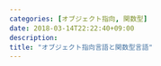 ```yaml
---
categories: [オブジェクト指向, 関数型]
date: 2018-03-14T22:22:40+09:00
description:
title: "オブジェクト指向言語と関数型言語"
---
```

<section data-markdown
    data-separator="\n===\n"
    data-vertical="\n---\n"
    data-notes="^Note:">
<script type="text/template">

# オブジェクト指向言語と関数型言語
----------------------
[MANABIYA](https://manabiya.tech/) 2日目5時間目

<!-- .slide: class="center" -->
===
# About Me
---------
![κeenのアイコン](/images/kappa.png) <!-- .element: style="position:absolute;right:0;z-index:-1" width="20%" -->

 * κeen
 * [@blackenedgold](https://twitter.com/blackenedgold)
 * Github: [KeenS](https://github.com/KeenS)
 * [Idein Inc.](https://idein.jp/)のエンジニア
 * 言語処理系を作るのが好き
 * 仕事での経験: Java, Scala, Rust
 * 趣味: C, Common Lisp, Standard ML, Rust

===

# 理想のソフトウェア
-------------------
パラダイムってなんであるんだろう

* ソフトウェア全般で凝集度を高めて結合度を低めるのが筋
* 変更に強いソフトウェア
* バグの少ないソフトウェア
* Open Close Principle

===

# 複数の言語パラダイムを知ろう
----------------------------

[いま学ぶべき第二のプログラミング言語はコレだ！ 未来のために挑戦したい9つの言語とその理由](https://employment.en-japan.com/engineerhub/entry/2017/05/19/110000)

> 「ハンマーしか持っていなかったら、なんでも釘に見える」という戒めがありますが、第二言語を学ぶことは、まさにハンマー以外の道具を持つことだといえます。

===
# オブジェクト指向プログラミング と 関数型プログラミング
----------

* 何故この２つ？
  + → よく使われるパラダイム2つ
  + 他には論理型プログラミングなどなどのパラダイムも
* 片方しか経験ない人はもう片方も学んでみよう
  + パラダイムが違うので最所は馴れない
  + コツは過去の成功体験を捨てること
* どちらも手続き型プログラミングの改善が出発点


===
# 参考図書
----------

* [オブジェクト指向設計実践ガイド](http://gihyo.jp/book/2016/978-4-7741-8361-9)
* [関数プログラミング実践入門](http://gihyo.jp/book/2016/978-4-7741-8390-9)


===

# OOPって？
----------------------
**オブジェクト** 同士の **メッセージング** によるプログラミング手法

* コード同士の依存関係を上手く管理したい
* 依存関係を上手く扱うことで変更に強いソフトウェアへ
  * DDDなどの設計手法
* コードの分割
* (サブタイプ)ポリモーフィズムによるコードの再利用

===

# FPって？
--------------------
**副作用** を出来るだけ使わないプログラミング手法

* 副作用 = 計算以外のもの
  + 破壊的変更、出入力など
* 状態を排除することで文脈に依存しないわかりやすいコードへ
  * 読みやすくなる
  * バグが少なくなる
* コードの分割と合成



<blockquote class="twitter-tweet" data-conversation="none" data-lang="ja"><p lang="ja" dir="ltr"><a href="https://twitter.com/esumii?ref_src=twsrc%5Etfw">@esumii</a> 前にも書いたかもしれないけど「関数型＝λ計算ベース」とか「関数型＝関数が第一級」とかいう定義だと、「関数型データ構造」みたいな用語も説明がつかない。ので、やっぱり「破壊的代入などの副作用がない（ないし少ない）」が妥当だと思う</p>&mdash; Eijiro Sumii (@esumii) <a href="https://twitter.com/esumii/status/638591159518887936?ref_src=twsrc%5Etfw">2015年9月1日</a></blockquote>


===

# コード例(手続き的)
-------------------

``` c
int
procedual_sum(const int array[], size_t n)
{
  int sum = 0;

  for(size_t i = 0; i < n; i++) {
    sum += array[i];
  }

  return sum;
}
```

===
# コード例(OOP)
-------------------

``` c
typedef struct list {
  int (*get)(const struct list *, size_t i);
  size_t (*len)(const struct list *);
  struct iter *(*iter)(const struct list *);
  void (*fin)(struct list *);
} list_t;

typedef struct iter {
  int (*next)(struct iter *);
  bool (*has_next)(const struct iter *);
  void (*fin)(struct iter *);
} iter_t;

int
objective_sum(const list_t *list)
{
  int sum = 0;
  iter_t *iter = list->iter(list);
  while (iter->has_next(iter)) {
    sum += iter->next(iter);
  }
  iter->fin(iter);

  return sum;
}
```


===
# 承 コード例(OOP)
-------------------

``` c++
typedef struct array_list {
  list_t super;
  int *inner;
  size_t n;
} array_list_t;


typedef struct array_list_iter {
  iter_t super;
  const array_list_t *array;
  size_t i;
} array_list_iter_t;

void array_list_fin(list_t *);
int array_list_get(const list_t *, size_t);
size_t array_list_len(const list_t *);
iter_t *array_list_iter(const list_t *);

array_list_iter_t *array_list_iter_new(const array_list_t *);
void array_list_iter_fin(iter_t *);
int array_list_iter_next(iter_t *);
bool array_list_iter_has_next(const iter_t *);


array_list_t *
array_list_new(int *inner, size_t n)
{
  array_list_t *array = (array_list_t *)malloc(sizeof(array_list_t));
  if (! array) {
    return array;
  }

  array->super.get = array_list_get;
  array->super.len = array_list_len;
  array->super.iter = array_list_iter;
  array->super.fin = array_list_fin;
  array->inner = inner;
  array->n = n;

  return array;
}

void
array_list_fin(list_t *super)
{
  array_list_t *self = (array_list_t *) super;
  free(self);
}

int
array_list_get(const list_t *super, size_t i)
{
  const array_list_t *self = (array_list_t *) super;

  return self->inner[i];
}

size_t
array_list_len(const list_t *super)
{
  const array_list_t *self = (array_list_t *) super;

  return self->n;
}

iter_t *
array_list_iter(const list_t *super)
{
  array_list_t *self = (array_list_t *) super;
  return (iter_t *)array_list_iter_new(self);
}

array_list_iter_t *
array_list_iter_new(const array_list_t *array)
{
  array_list_iter_t *iter = malloc(sizeof(array_list_iter_t));
  if (! iter) {
    return iter;
  }

  iter->array = array;
  iter->i = 0;
  iter->super.fin = array_list_iter_fin;
  iter->super.next = array_list_iter_next;
  iter->super.has_next = array_list_iter_has_next;

  return iter;

}

void
array_list_iter_fin(iter_t *super)
{
  array_list_iter_t *self = (array_list_iter_t *)super;
  free(self);
}

int
array_list_iter_next(iter_t *super)
{
  array_list_iter_t *self = (array_list_iter_t *)super;
  int ret = self->array->super.get((list_t *)self->array, self->i);

  self->i++;

  return ret;
}

bool
array_list_iter_has_next(const iter_t *super)
{
  const array_list_iter_t *self = (array_list_iter_t *)super;
  return self->i < self->array->super.len((list_t *)self->array);
}

```

===
# OOP
-----

* オブジェクト(`iter_t`)にメッセージ(`has_next`、`next`)を送ってループを書いた
* インターフェース(`list_t`、`iter_t`)と実装(`array_list_t`、`array_list_iter_t`)を分離してコードを書いた
* データの中身を知らなくてもコードを書けた
* 具体的実装がなくてもコードを書けた

===
# コード例(FP)
-------------------

``` c++
struct env {
  const int *array;
  size_t n;
  int(*f)(int, int);
};

int
reduce_inner(const struct env *const env, const size_t i, const int acc)
{
  if (env->n <= i) {
    return acc;
  } else {
    return reduce_inner(env, i + 1, env->f(acc, env->array[i]));
  }
}

int
reduce(const int array[], const size_t n, int(*f)(int, int))
{
  const struct env env = {array, n, f};

  return reduce_inner(&env, 0, 0);
}

int
add(int x, int y)
{
  return x + y;
}

int
functional_sum(const int array[], const size_t n)
{
  return reduce(array, n, add);
}
```

===

# FP
-----

* ループ(`reduce`)と中身(`add`)に分解してコードを書いた
  + 制御構造(`for`文)を関数にできた
* 副作用(変数の更新)を行わずにコードを書いた
* 1関数が小さくなった
* 宣言的になった


===

# 何が違うの？
------------

<table>
<tr><th></th><th>OOP</th><th>FP</th></tr>
<tr><th>状態</th><td>隠蔽</td><td>排除</td></tr>
<tr><th>誰が何を</th><td>オブジェクトがメッセージを知っている</td><td>関数がデータを知っている</td></tr>
<tr><th>抽象</th><td>データ</td><td>処理</td></tr>
</table>



===
# OOPって実用的？
----------------
* メッセージパッシングの構文面倒そう
  ```
  obj->msg(obj)
  ```
* 遅くない？
  + 毎回関数ポインタ経由でメッセージ
  + ことある毎にオブジェクトをアロケート
* プリミティブどうするの
* メッセージ増やすとデータサイズが増えそう

===
# FPって実用的？
---------------

* 一々足し算する関数定義するの？
* データに依存したコードになってるけど大丈夫？
* 遅くない？
  + 毎回データのコピーが発生する
    - 今回の例では運良くintしかコピーしなかった
* 副作用使わずにプログラミングできるの？
  + ひとまずループは書けたけど他は？

===

# 答え
------
言語による<!-- .element: class="fragment" data-fragment-index="1" -->

* 対象にしているものが広すぎる<!-- .element: class="fragment" data-fragment-index="2" -->
* 具体的な言語抜きに語っても意味がない<!-- .element: class="fragment" data-fragment-index="2" -->

===
そのまえに

# XXX言語とは
------------

[関数型プログラミングの今昔](https://www.slideshare.net/ksknac/120901fp-key)
* 関数型(プログラミングを支援する)言語
* オブジェクト指向(プログラミングを支援する)言語

===
# OOP言語色々
---------------------
* メソッド呼び出し構文があればOOPを支援(?)
  + ディスパッチ
* クラスベース
  + 単一継承
    - Ruby Java C# ...
  + 多重継承
    - Python  C++ ...
* プロトタイプベース
  + Smalltalk JS ...
* その他
  + go rust ...


===

# クラスベース
---------------------
* メッセージはクラスが知っている
* 継承によるインターフェースと実装の継承

  > 「オブジェクトの階層構造をコストとして払う代わりに、メッセージの移譲は無料で手に入れられる」

  + ある意味では親と子の密結合

  > 「サブクラスがsuperを送らなければならないようなコードを書くと、さらに依存が追加されます。」

* 抽象の境界と差分プログラミングとスパゲッティコードの話
* リスコフの置換則
  + 親クラスはいつでもサブクラスに置き換えられるべき

===

<img src="/images/manabiya/class_method.png" width="100%" height="100%">

===

<img src="/images/manabiya/abstract.png" width="100%" height="100%">

===

<img src="/images/manabiya/bad_abstract.png" width="100%" height="100%">


===
# Java
------
* クラスベース単一継承
* 抽象クラスやインターフェースによる抽象化
* 遅くない？
  + → プリミティブ型はオブジェクトじゃない
  + → JITによる高速化
  + → GCアルゴリズムの改善
* 割とクラスの機能が強い
  + クラスが名前空間も兼任
  + スタンドアロンな関数が書けない（かった）
  + コールバックには無名クラスとか
* サブクラスで自由にオーバーライド可能

===
# Java
------

``` java
abstract class Figure {
  void draw() {}
  abstract void move(int dx, int dy);
}

class Triangle extends Figure {
  Point a;
  Point b;
  Point c;

  @Override
  void draw() {
    drawLine(a, b);
    drawLine(b, c);
    drawLine(c, a);
  }

  @Override
  void move(int dx, int dy) {
    a.move(dx, dy);
    b.move(dx, dy);
    c.move(dx, dy);
  }

  void drawLine(Point from, Point to) {}

  class Point {
    int x;
    int y;

    void move(int dx, int dy) {
      x += dx;
      y += dy;
    }
  }
}
```

===
# Java
------

* 設計は難しい
* `drawLine` はだれが持つべき？
  + `drawLine` ってTriangleだけのものじゃないよね
  + 本来は `new Line().draw()` では？
  + でも毎回オブジェクト作るの？
* `ColoredTriangle` を作ろうとしたらどうする？
  + `drawLine` をオーバーライドする？
  + `new ColoredLine` にする？

===
# Ruby
-------
* クラスベース単一継承
* 遅くない？→気にしない
* ダックタイピング
  + メッセージに応答すればなんでもいい
* 数値や`+`などもオブジェクト/メソッド
* オープンクラス、モンキーパッチ
* クラスだけでなくモジュールも
  * mix-in
  * たとえばイテレータ相当のものは`Enumerable`モジュールが担当
  * `for`文相当のものは`each`で可能
===

# Ruby
-------
* for文なしでの繰り返し
  + ブロック構文

``` ruby
(1..10).each{|i| puts i}
```

* [ActiveSupport](https://railsguides.jp/active_support_core_extensions.html#time)による数値の拡張など
  + オープンクラス 数値もオブジェクト `+`もメソッド

```ruby
1.week - 2.days
```

===
# Go
------

* メソッド呼び出し構文がある
* 継承しない
  + 代わりにインターフェースとインクルードがある

===
# Go
------

``` go
type Drawer interface {
	move(int, int);
	draw()
}

type Point struct {
	x int;
	y int;
}

func (p Point) move(dx int, dy int) {
	p.x += dx;
	p.y += dy;
}

type Triangle struct {
	a Point;
	b Point;
	c Point;
}

func (t Triangle) draw() {
	drawLine(t.a, t.b);
	drawLine(t.b, t.c);
	drawLine(t.c, t.a);
}

func drawLine(from Point, to Point) {}

func (t Triangle) move(dx int, dy int) {
	t.a.move(dx, dy);
	t.b.move(dx, dy);
	t.c.move(dx, dy);
}
```

===
# Go
------

``` go
type Color struct {
	r int;
	g int;
	b int;
}

type ColoredTriangle struct {
	*Triangle;
	color Color;
}

func (t ColoredTriangle) draw() {
	drawColoredLine(t.a, t.b, t.color);
	drawColoredLine(t.b, t.c, t.color);
	drawColoredLine(t.c, t.a, t.color);
}


func drawColoredLine(from Point, to Point, color Color) {}
```

===

# 関数型言語色々
---------------
* ML系
 + SML
 + OCaml
 + F#
* Haskell
* Erlang
* Clojure

===
# ありがちな機能
---------------
* 「関数型 = Haskell」はHaskellプログラマの麻疹
* 便利な関数の扱い
  + 無名関数
  + 演算子も関数
  + 関数合成
  + 高階関数
  + カリー化
* パラメトリックポリモーフィズム(ジェネリクス)
* ADTとパターンマッチと網羅性検査

===
# 便利な関数の扱い
-----------------
* 高階関数 演算子も関数 関数合成

``` sml
val sum = List.foldl op+ 0;
```

``` standard-ml
val inner_product = List.foldl op+ 0 o List.map op* o ListPair.zip;
inner_product ([1, 2, 3], [1, 2, 3]); (* => 14 *)
```

* カリー化

``` standard-ml
List.find (String.isPrefix "manabiya")
```

* 無名関数

``` standard-ml
String.tokens (fn c => c = #" " orelse c = #"\n")
```

===
# ADTとパターンマッチ
--------------------

``` sml
datatype expr = Plus of expr * expr
              | Mul of expr * expr
              | Int of int

fun eval (Plus(e1, e2)) = eval e1 + eval e2
  | eval (Mul(e1, e2)) = eval e1 * eval e2
  | eval (Int(e)) = e

fun show (Plus(e1, e2)) = show e1 ^ " + " ^ show e2
  | show (Mul(e1, e2)) = show e1 ^ " * " ^ show e2
  | show (Int(e)) = Int.toString e

val () = let
    val expr = Plus(Int 1, Mul(Int 2, Int 3))
in
    print (show expr);
    print " = ";
    print (Int.toString (eval expr));
    print "\n"
end
```

Note:
クラスベースオブジェクト指向でやろうとするとvisitorパターンになってかなり面倒

===
# データコピーの話
------------------

* リストを2回コピーしてるけど遅くない？

``` standard-ml
fun inner_product l1 = let
  val l2 = ListPair.zip l1
  val l3 = List.map op* l2
in
  List.foldl op+ 0 l3
end
```

* もうちょっと一般に世の中のアルゴリズムを実装すると遅くない？

===
# データコピーの話
------------------

* リストを2回コピーしてるけど遅くない？
  + 言語による
  + [基本は10倍〜100倍遅いけど全く変わらない言語(処理系)もある]((https://gist.github.com/KeenS/35345a4661dc696f467abd2de830568d))
    - 10倍しか遅くならないのはけっこう頑張ってる方
    - 関数型言語に向いたGCアルゴリズム(Copy GC)の採用
    - 最適化で消せる
* もうちょっと一般に世の中のアルゴリズムを実装すると遅くない？
  + A1. 遅い部分は諦めて副作用を使う
  + A2. 関数型向きデータ構造/アルゴリズムを使う
     - [純粋関数型データ構造](http://asciidwango.jp/post/160831986220/%E7%B4%94%E7%B2%8B%E9%96%A2%E6%95%B0%E5%9E%8B%E3%83%87%E3%83%BC%E3%82%BF%E6%A7%8B%E9%80%A0)
     - [関数プログラミング 珠玉のアルゴリズムデザイン](http://shop.ohmsha.co.jp/shopdetail/000000004066/)


===

# Clojure
---------

* デフォルトイミュータブルなLisp方言
* イミュータブルHashMap/Set
  + イミュータブルだけどデータを全部コピーする訳ではない
  + [HAMT](https://en.wikipedia.org/wiki/Hash_array_mapped_trie)
``` clojure
(aoosc {:name "κeen"} :age 25)
  ; ->{:age 25, :name "κeen"}
```

* 並列プログラミングに強い
  + データ競合が起きない

===
# SML
------
* 強い静的型付
* 普通に破壊的変更あるよ
* モジュールによるカプセル化
* ファンクタによる依存の注入

===
# SML
------
* モジュールによるカプセル化
  + データに対する操作を一箇所に集めるのは変わらない

``` standard-ml
structure MyList: sig
              type t
              val len: t -> int
              val get: t -> int -> int
          end = struct
    type t = int list
    val len = List.length
    fun get (x::xs) 0 = x
      | get (x::xs) n = get xs (n-1)
end

```

===
# SML
------
* ファンクタによる依存の注入

``` standard-ml
functor Make(Foldable: sig
                 type 'a t
                 val fold: ('a * 'b -> 'b) -> 'b -> 'a t -> 'b
             end) = struct
    val sum = Foldable.fold op+ 0
end
```

===
# Haskell(GHC)
----------
* 強い静的型付け
* 強力な型システム(System F_ω)
* 型クラスによるデータ抽象
* 純粋
  + 破壊的変更とIOを基本許さない
  + 全て式になる
    - 雑にいうとセミコロンなしでプログラミングする
* 遅延評価
  + 必要になるまで値を計算しない
  + 純粋なのでプログラムの結果は変わらない
    - (細かいことを言うと無限ループの挙動が違うけど)
===
# Haskell(GHC)
----------

* 型クラスによるデータ抽象

``` haskell
{-# LANGUAGE NamedFieldPuns #-}

class Drawable a where
  draw :: a -> ()

class Movable a where
  move :: a -> (Int, Int) -> a


data Point = Point Int Int
  deriving Show

instance Movable Point where
  move (Point x y) (dx, dy) = Point (x + dx) (y + dy)

data Triangle = Triangle {
  a:: Point,
  b:: Point,
  c:: Point
}
  deriving Show

instance Drawable Triangle where
  draw _ = ()

instance Movable Triangle where
  move Triangle{a, b, c} d = Triangle {
    a = move a d,
    b = move b d,
    c = move c d
    }
```

===

# Haskell(GHC)
----------
> 雑にいうとセミコロンなしでプログラミングする

* 逐次処理はどうするの？
  1. プログラムを値として扱って合成する
    ```haskell
    Program a -> Program b -> Program b
    ```
  2. 直前の値も受け取れる
    ```haskell
    Program a -> (a -> Program b) -> Program b
    ```
  3. 色々な種類のプログラムに対応可能
    ```haskell
    m a -> (a -> m b) -> m b
    ```
  4. 具体的には`>>=`という演算子で合成
     ```haskell
     getLine >>= putStrLn
     ```
  5.シンタックスシュガー
    ```haskell
    do
      s <- getLine
      putStrLn s
    ```

===

# Haskell(GHC)
----------
* 遅延評価
  + 計算量が変わる
    `tarai(12, 6, 0)`で2,604,860回 vs 110回
  + 同等のCのコードよりずっと速い

``` haskell
tarai:: Int -> Int -> Int -> Int
tarai x y z = if x <= y
              then y
              else tarai (tarai (x-1) y z) (tarai (y-1) z x) (tarai (z-1) x y)
```

``` c
int
tarai(int x, int y, int z)
{
  if (x <= y) {
    return y;
  } else {
    return tarai(
                 tarai(x - 1, y, z),
                 tarai(y - 1, z, x),
                 tarai(z - 1, x, y)
                 );
  }
}
```


===
# マルチパラダイム言語
---------------------
* Scala、 Common Lisp
* 関数型なオブジェクト指向も可能

===

# 関数型言語のOOP
-----------------
* OCamlのO
* SMLのモジュールは割とOOPに似てる？
* `|>` は割とメソッドチェーンに似てる？

``` elixir
1..999
 |> Enum.filter(&(rem(&1, 3) == 0 || rem(&1, 5) == 0))
 |> Enum.sum
 |> IO.puts
```

===
# オブジェクト指向言語のFP
-------------------------

* 高階関数
  + Rubyのブロックも
* JavaのStreaming API
  + FP in Java
* typeclassやADT
  + RustやSwift

===
# 結局どういう関係なの？
----------------------

* 大きな部分では変わらない
  + 関心毎にコードを集めて粗結合な部品を組み立てる
* オブジェクト指向は設計より
* 関数型はコーディングより
* 完全に相反するものでもない
  + マルチパラダイム言語
* 相性の悪い点もある

===
# まとめ
--------

* オブジェクト指向/関数型とはパラダイムのことだよ
* オブジェクト指向/関数型とはそのパラダイムを支援する言語のことだよ
* それぞれ目的もアプローチも違うよ
* 両方手札に持ってから使い分けようね

</script>
</section>


